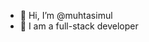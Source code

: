 - 👋 Hi, I’m @muhtasimul
- 👀 I am a full-stack developer


<!---
muhtasimul/muhtasimul is a ✨ special ✨ repository because its `README.md` (this file) appears on your GitHub profile.
You can click the Preview link to take a look at your changes.
--->
